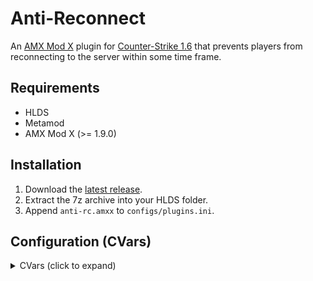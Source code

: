 
# Anti-Reconnect

An [AMX Mod X](https://www.amxmodx.org/) plugin for [Counter-Strike 1.6](https://store.steampowered.com/app/10/CounterStrike/) that prevents players from reconnecting to the server within some time frame.

## Requirements

- HLDS
- Metamod
- AMX Mod X (>= 1.9.0)

## Installation

1. Download the [latest release](https://github.com/prnl0/amxx-anti-rc/releases/latest).
2. Extract the 7z archive into your HLDS folder.
3. Append `anti-rc.amxx` to `configs/plugins.ini`.

## Configuration (CVars)

<details>
<summary>CVars (click to expand) </summary>

_Note: the min. and max. values are not currently enforced, and are only provided as sensible bounds._

<table>
  <tr>
    <td>CVar</td>
    <td align="center">Type</td>
    <td align="center">Def. value</td>
    <td align="center">Min. value</td>
    <td align="center">Max. value</td>
    <td>Description</td>
  </tr>
  <tr>
    <td><code>ar_admin_immunity</code></td>
    <td align="center">boolean</td>
    <td align="center">0</td>
    <td align="center">0</td>
    <td align="center">1</td>
    <td>
      Admins are allowed to reconnect indefinitely.<br>
      <code>0</code> - disabled;<br>
      <code>1</code> - enabled.
    </td>
  </tr>
  <tr>
    <td><code>ar_admin_flag</code></td>
    <td align="center">string</td>
    <td align="center"><code>"g"</code></td>
    <td align="center">-</td>
    <td align="center">-</td>
    <td>Flag identifying admins to which <code>ar_admin_immunity</code> applies. Irrelevant if <code>ar_admin_immunity</code> is <code>0</code>.</td>
  </tr>
  <tr>
    <td><code>ar_reconnect_time</code></td>
    <td align="center">integer</td>
    <td align="center">120</td>
    <td align="center">0</td>
    <td align="center">-</td>
    <td>Amount of time (in seconds) in-between reconnects.</td>
  </tr>
  <tr>
    <td><code>ar_detect_type</code></td>
    <td align="center">string</td>
    <td align="center"><code>"ip"</code></td>
    <td align="center">-</td>
    <td align="center">-</td>
    <td>
      Method by which to identify players.<br>
      <code>"authid"</code> - by AuthID (SteamID);<br>
      <code>"ip"</code> - by IP address.
    </td>
  </tr>
  <tr>
    <td><code>ar_show_in_chat</code></td>
    <td align="center">boolean</td>
    <td align="center">1</td>
    <td align="center">0</td>
    <td align="center">1</td>
    <td>
      Notify other players of reconnect attempts.<br>
      <code>0</code> - disabled;<br>
      <code>1</code> - enabled.
    </td>
  </tr>
  <tr>
    <td><code>ar_rc_attempts_to_show_in_chat</code></td>
    <td align="center">integer</td>
    <td align="center">3</td>
    <td align="center">0</td>
    <td align="center">-</td>
    <td>Number of reconnect attempts to notify other players of. (Requires <code>ar_show_in_chat 1</code>.)</td>
  </tr>
  <tr>
    <td><code>ar_prefix</code></td>
    <td align="center">string</td>
    <td align="center"><code>"^3[AR]^1"</code></td>
    <td align="center">-</td>
    <td align="center">-</td>
    <td>Prefix printed before every chat message issued by the plugin.</td>
  </tr>
</table>
</details>
